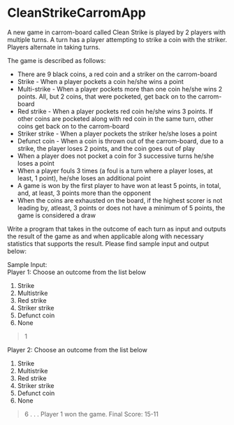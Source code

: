 # CleanStrikeCarromApp
A new game in carrom-board called Clean Strike is played by 2 players with multiple turns. A
turn has a player attempting to strike a coin with the striker. Players alternate in taking turns.

The game is described as follows:
- There are 9 black coins, a red coin and a striker on the carrom-board
- Strike - When a player pockets a coin he/she wins a point
- Multi-strike - When a player pockets more than one coin he/she wins 2 points. All, but 2 coins, that were pocketed, get back on to the carrom-board
- Red strike - When a player pockets red coin he/she wins 3 points. If other coins are pocketed along with red coin in the same turn, other coins get back on to the carrom-board
- Striker strike - When a player pockets the striker he/she loses a point
- Defunct coin - When a coin is thrown out of the carrom-board, due to a strike, the player loses 2 points, and the coin goes out of play
- When a player does not pocket a coin for 3 successive turns he/she loses a point
- When a player fouls 3 times (a foul is a turn where a player loses, at least, 1 point), he/she loses an additional point
- A game is won by the first player to have won at least 5 points, in total, and, at least, 3 points more than the opponent
- When the coins are exhausted on the board, if the highest scorer is not leading by, atleast, 3 points or does not have a minimum of 5 points, the game is considered a draw  


Write a program that takes in the outcome of each turn as input and outputs the result of the
game as and when applicable along with necessary statistics that supports the result. Please
find sample input and output below:  

Sample Input:  
Player 1: Choose an outcome from the list below
1.  Strike
2.  Multistrike
3.  Red strike
4.  Striker strike
5.  Defunct coin
6.  None
> 1

Player 2: Choose an outcome from the list below
1.  Strike
2.  Multistrike
3.  Red strike
4.  Striker strike
5.  Defunct coin
6.  None
> 6
.
.
.
Player 1 won the game. Final Score: 15-11
